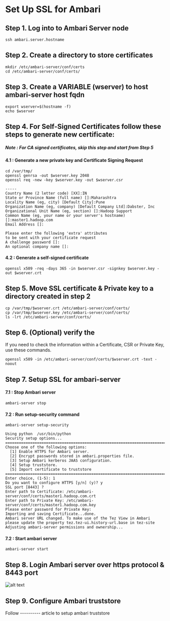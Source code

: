 # Set Up SSL for Ambari


## Step 1. Log into to Ambari Server node

`ssh ambari.server.hostname`


## Step 2. Create a directory to store certificates
```
mkdir /etc/ambari-server/conf/certs
cd /etc/ambari-server/conf/certs/
```

## Step 3. Create a VARIABLE (wserver) to host ambari-server host fqdn

```
export wserver=$(hostname -f)
echo $wserver
```

## Step 4. For Self-Signed Certificates follow these steps to generate new certificate:

##### Note : _For CA signed certificates, skip this step and start from Step 5_

#### 4.1 : Generate a new private key and Certificate Signing Request
```
cd /var/tmp/
openssl genrsa -out $wserver.key 2048
openssl req -new -key $wserver.key -out $wserver.csr
```

```
-----
Country Name (2 letter code) [XX]:IN
State or Province Name (full name) []:Maharashtra
Locality Name (eg, city) [Default City]:Pune
Organization Name (eg, company) [Default Company Ltd]:Dabster, Inc
Organizational Unit Name (eg, section) []:Hadoop Support
Common Name (eg, your name or your server's hostname) []:master1.hadoop.com
Email Address []:

Please enter the following 'extra' attributes
to be sent with your certificate request
A challenge password []:
An optional company name []:
```


#### 4.2 : Generate a self-signed certificate
```
openssl x509 -req -days 365 -in $wserver.csr -signkey $wserver.key -out $wserver.crt
```

## Step 5. Move SSL certificate & Private key to a directory created in step 2

```
cp /var/tmp/$wserver.crt /etc/ambari-server/conf/certs/
cp /var/tmp/$wserver.key /etc/ambari-server/conf/certs/
ls -lrt /etc/ambari-server/conf/certs/
```

## Step 6. (Optional) verify the 
If you need to check the information within a Certificate, CSR or Private Key, use these commands.

`openssl x509 -in /etc/ambari-server/conf/certs/$wserver.crt -text -noout`


## Step 7. Setup SSL for ambari-server

#### 7.1 : Stop Ambari server

`ambari-server stop`

#### 7.2 : Run setup-security command

`ambari-server setup-security`


```
Using python  /usr/bin/python
Security setup options...
===========================================================================
Choose one of the following options:
  [1] Enable HTTPS for Ambari server.
  [2] Encrypt passwords stored in ambari.properties file.
  [3] Setup Ambari kerberos JAAS configuration.
  [4] Setup truststore.
  [5] Import certificate to truststore
===========================================================================
Enter choice, (1-5): 1
Do you want to configure HTTPS [y/n] (y)? y
SSL port [8443] ?
Enter path to Certificate: /etc/ambari-server/conf/certs/master1.hadoop.com.crt
Enter path to Private Key: /etc/ambari-server/conf/certs/master1.hadoop.com.key
Please enter password for Private Key:
Importing and saving Certificate...done.
Ambari server URL changed. To make use of the Tez View in Ambari please update the property tez.tez-ui.history-url.base in tez-site
Adjusting ambari-server permissions and ownership...
```

#### 7.2 : Start ambari server
`ambari-server start`


## Step 8. Login Ambari server over https protocol & 8443 port


![alt text](https://github.com/dabsterindia/LABs/blob/master/SSL-TLS/ambari-server%20SSL%20UI-%20Self%20Signed.png)
      

## Step 9. Configure Ambari truststore

Follow ---------- article to setup ambari truststore
